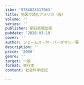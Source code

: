 ```yaml
---
isbn: '9784023317963'
title: 地図で読むアメリカ（仮）
volume: ''
series: ''
publisher: 朝日新聞出版
pubdate: '2020-03-19'
cover: ''
author: ジェームス・Ｍ・バーダマン／著
description: ''
price: '2000'
genre: ''
target: 一般
format: 単行本
content: 社会科学総記

---
```

